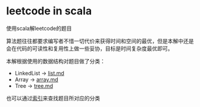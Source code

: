 # leetcode in scala

使用scala解leetcode的题目

算法题往往都要求编写者不惜一切代价来获得时间和空间的最优，但是本解中还是会在代码的可读性和复用性上做一些妥协，目标是时间复杂度最优即可。

本解根据使用的数据结构对题目做了分类：

* LinkedList -> [list.md](list.md)
* Array -> [array.md](array.md)
* Tree -> [tree.md](tree.md)


也可以通过[索引](index.md)来查找题目所对应的分类